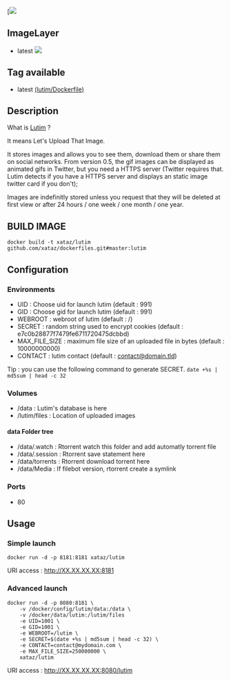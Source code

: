 [![](http://framacloud.org/wp-content/uploads/2015/03/lutim.jpg)

## ImageLayer
* latest [![](https://badge.imagelayers.io/xataz/lutim:latest.svg)](https://imagelayers.io/?images=xataz/lutim:latest 'Get your own badge on imagelayers.io')

## Tag available
* latest [(lutim/Dockerfile)](https://github.com/xataz/dockerfiles/blob/master/lutim/Dockerfile)

## Description
What is [Lutim](https://git.framasoft.org/luc/lutim) ?

It means Let's Upload That Image.

It stores images and allows you to see them, download them or share them on social networks. From version 0.5, the gif images can be displayed as animated gifs in Twitter, but you need a HTTPS server (Twitter requires that. Lutim detects if you have a HTTPS server and displays an static image twitter card if you don't);

Images are indefinitly stored unless you request that they will be deleted at first view or after 24 hours / one week / one month / one year.

## BUILD IMAGE

```shell
docker build -t xataz/lutim github.com/xataz/dockerfiles.git#master:lutim
```

## Configuration
### Environments
* UID : Choose uid for launch lutim (default : 991)
* GID : Choose gid for launch lutim (default : 991)
* WEBROOT : webroot of lutim (default : /)
* SECRET : random string used to encrypt cookies (default : e7c0b28877f7479fe6711720475dcbbd)
* MAX_FILE_SIZE : maximum file size of an uploaded file in bytes (default : 10000000000)
* CONTACT : lutim contact (default : contact@domain.tld)

Tip : you can use the following command to generate SECRET. `date +%s | md5sum | head -c 32`

### Volumes
* /data : Lutim's database is here
* /lutim/files : Location of uploaded images

#### data Folder tree
* /data/.watch : Rtorrent watch this folder and add automatly torrent file
* /data/.session : Rtorrent save statement here
* /data/torrents : Rtorrent download torrent here
* /data/Media : If filebot version, rtorrent create a symlink 

### Ports
* 80

## Usage
### Simple launch
```shell
docker run -d -p 8181:8181 xataz/lutim
```
URI access : http://XX.XX.XX.XX:8181

### Advanced launch
```shell
docker run -d -p 8080:8181 \
	-v /docker/config/lutim/data:/data \
    -v /docker/data/lutim:/lutim/files 
	-e UID=1001 \
	-e GID=1001 \
    -e WEBROOT=/lutim \
    -e SECRET=$(date +%s | md5sum | head -c 32) \
    -e CONTACT=contact@mydomain.com \
    -e MAX_FILE_SIZE=250000000 \
	xataz/lutim
```
URI access : http://XX.XX.XX.XX:8080/lutim
